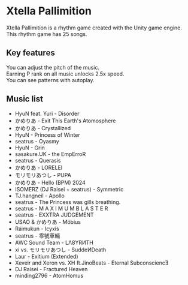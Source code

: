 # Xtella Pallimition
Xtella Pallimition is a rhythm game created with the Unity game engine.  
This rhythm game has 25 songs.
## Key features
You can adjust the pitch of the music.  
Earning P rank on all music unlocks 2.5x speed.  
You can see patterns with autoplay.
## Music list
- HyuN feat. Yuri - Disorder
- かめりあ - Exit This Earth's Atomosphere
- かめりあ - Crystallized
- HyuN - Princess of Winter
- seatrus - Oyasmy
- HyuN - Grin
- sasakure.UK - the EmpErroR
- seatrus - Querasis
- かめりあ - LORELEI
- モリモリあつし - PUPA
- かめりあ - Hello (BPM) 2024
- ISOMERZ (DJ Raisei + seatrus) - Symmetric
- TJ.hangneil - Apollo
- seatrus - The Princess was gills breathing.
- seatrus - M A X I M U M B L A S T E R
- seatrus - EXXTRA JUDGEMENT
- USAO & かめりあ - Möbius
- Raimukun - Icyxis
- seatrus - 零號車輛
- AWC Sound Team - LΛ8YRИTH
- xi vs. モリモリあつし - SuddeИDeath
- Laur - Exitium (Extended)
- Xeveir and Xeron vs. XH ft.JinoBeats - Eternal SubconsciencƎ
- DJ Raisei - Fractured Heaven
- minding2796 - AtomHomus
